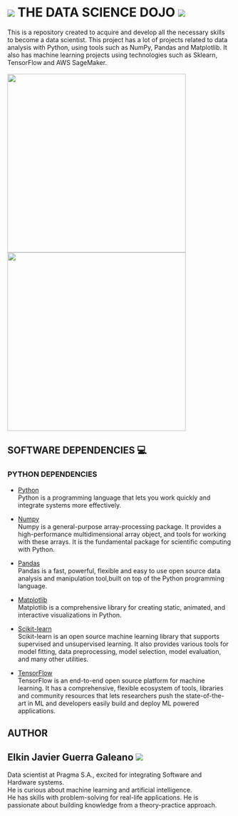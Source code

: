# <img src="https://github.com/Elkinmt19/data-science-dojo/blob/main/assets/imgs/robotboy_fly.gif"/> THE DATA SCIENCE DOJO <img src="https://github.com/Elkinmt19/data-science-dojo/blob/main/assets/imgs/robotboy_fly.gif"/>

This is a repository created to acquire and develop all the necessary skills to become a data scientist. This project has a lot of projects related to data analysis with Python, using tools such as NumPy, Pandas and Matplotlib. It also has machine learning projects using technologies such as Sklearn, TensorFlow and AWS SageMaker.
 <br>  
 <img src="https://github.com/Elkinmt19/data-science-dojo/blob/main/assets/imgs/sagemaker.gif"
      width="400"/>
 <img src="https://github.com/Elkinmt19/data-science-dojo/blob/main/assets/imgs/data_science_gif.gif"
      width="400"/>

## SOFTWARE DEPENDENCIES :computer:
### PYTHON DEPENDENCIES
* [Python](https://www.python.org/) <br>
Python is a programming language that lets you work quickly and integrate systems more effectively. 

* [Numpy](https://numpy.org/) <br>
Numpy is a general-purpose array-processing package. It provides a high-performance multidimensional array object, and tools for working with these arrays. It is the fundamental package for scientific computing with Python.

* [Pandas](https://pandas.pydata.org/) <br>
Pandas is a fast, powerful, flexible and easy to use open source data analysis and manipulation tool,built on top of the Python programming language.

* [Matplotlib](https://matplotlib.org/) <br>
Matplotlib is a comprehensive library for creating static, animated, and interactive visualizations in Python.

* [Scikit-learn](https://matplotlib.org/) <br>
Scikit-learn is an open source machine learning library that supports supervised and unsupervised learning. It also provides various tools for model fitting, data preprocessing, model selection, model evaluation, and many other utilities.

* [TensorFlow](https://www.tensorflow.org/) <br>
TensorFlow is an end-to-end open source platform for machine learning. It has a comprehensive, flexible ecosystem of tools, libraries and community resources that lets researchers push the state-of-the-art in ML and developers easily build and deploy ML powered applications.

## AUTHOR

## Elkin Javier Guerra Galeano <img src="https://github.com/Elkinmt19/data-science-dojo/blob/main/assets/imgs/robotboy_fly.gif"/>

Data scientist at Pragma S.A., excited for integrating Software and Hardware systems. <br>
He is curious about machine learning and artificial intelligence. <br>
He has skills with problem-solving for real-life applications. He is passionate about building knowledge from a theory-practice approach. <br>

